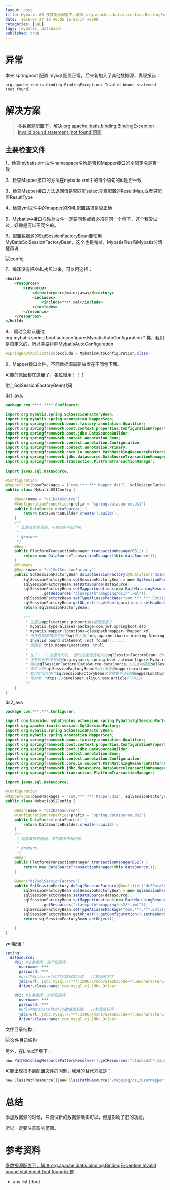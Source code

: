 ```yaml
---
layout: post
title: Mybatis-09-多数据源配置下，解决 org.apache.ibatis.binding.BindingException Invalid bound statement (not found)问题
date:  2016-07-27 10:40:05 16:09:17 +0800
categories: [SQL]
tags: [mybatis, database]
published: true
---
```


# 异常

本来 springboot 配置 mysql 配置正常，后来新加入了其他数据源，发现报错：

```
org.apache.ibatis.binding.BindingException: Invalid bound statement (not found)
```

# 解决方案

> [多数据源配置下，解决 org.apache.ibatis.binding.BindingException Invalid bound statement (not found)问题](https://blog.csdn.net/chaishen10000/article/details/125953413)

## 主要检查文件

1、检查mybatis.xml文件namespace名称是否和Mapper接口的全限定名是否一致

2、检查Mapper接口的方法在mybatis.xml中的每个语句的id是否一致

3、检查Mapper接口方法返回值是否匹配select元素配置的ResultMap,或者只配置ResultType

4、检查yml文件中的mapper的XML配置路径是否正确

5、Mybatis中接口与映射文件一定要同名或者必须在同一个包下，这个我没试过，好像是可以不同名的。

6、配置数据源的SqlSessionFactoryBean要使用MyBatisSqlSessionFactoryBean，这个也是鬼扯，MybatisPlus和Mybatis分清楚再说

![config](https://img-blog.csdnimg.cn/590910c626be475f9390126ab350b96f.png)

7、编译没有把XML拷贝过来，可以用这招：

```xml
<build>      
    <resources>          
        <resource>               
            <directory>src/main/java</directory>               
            <includes>                   
                <include>**/*.xml</include>            
            </includes>
        </resource>
    </resources>
</build>
```

8、 启动会默认通过org.mybatis.spring.boot.autoconfigure.MybatisAutoConfiguration * 类，我们是自定义的，所以需要排除MybatisAutoConfiguration

```java
@SpringBootApplication(exclude = MybatisAutoConfiguration.class)
```

9、Mapper接口文件，不同数据源需要放置在不同包下面。

可能的原因都在这里了，各位慢用！！！ 

附上SqlSessionFactoryBean代码

ds1.java:

```java
package com.****.****.Configurer;
 
import org.mybatis.spring.SqlSessionFactoryBean;
import org.mybatis.spring.annotation.MapperScan;
import org.springframework.beans.factory.annotation.Qualifier;
import org.springframework.boot.context.properties.ConfigurationProperties;
import org.springframework.boot.jdbc.DataSourceBuilder;
import org.springframework.context.annotation.Bean;
import org.springframework.context.annotation.Configuration;
import org.springframework.context.annotation.Primary;
import org.springframework.core.io.support.PathMatchingResourcePatternResolver;
import org.springframework.jdbc.datasource.DataSourceTransactionManager;
import org.springframework.transaction.PlatformTransactionManager;
 
import javax.sql.DataSource;
 
@Configuration
@MapperScan(basePackages = {"com.***.***.Mapper.ds1"}, sqlSessionFactoryRef = "ds1SqlSessionFactory")
public class MybatisDS1Config {
 
    @Bean(name = "ds1DataSource")
    @ConfigurationProperties(prefix = "spring.datasource.ds1")
    public DataSource dataSource() {
        return DataSourceBuilder.create().build();
    }
    /**
     * 配置事务管理器，不然事务不起作用
     *
     * @return
     */
    @Bean
    public PlatformTransactionManager transactionManagerDS1() {
        return new DataSourceTransactionManager(this.dataSource());
    }
    @Primary
    @Bean(name = "ds1SqlSessionFactory")
    public SqlSessionFactoryBean ds1sqlSessionFactory(@Qualifier("ds1DataSource") DataSource dataSource) throws Exception {
        SqlSessionFactoryBean sqlSessionFactoryBean = new SqlSessionFactoryBean();
        sqlSessionFactoryBean.setDataSource(dataSource);
        sqlSessionFactoryBean.setMapperLocations(new PathMatchingResourcePatternResolver()
                .getResources("classpath*:mapping/ds1/*.xml"));
        sqlSessionFactoryBean.setTypeAliasesPackage("com.***.***.Entity");
        sqlSessionFactoryBean.getObject().getConfiguration().setMapUnderscoreToCamelCase(true);
        return sqlSessionFactoryBean;
 
        /**
         * 这里在applications.properties里面配置了
         * mybatis.type-aliases-package=com.jwt.springboot.dao
         * mybatis.mapper-locations=classpath:mapper/*Mapper.xml
         * 但多数据源情况下执行sql总会报：org.apache.ibatis.binding.BindingException:
         * Invalid bound statement (not found)........
         * 原因是 this.mapperLocations 为null
         *
         * 注！！！！这里有大坑， 因为这里是自定义的sqlSessionFactoryBean，所以导致
         * 没有启动时没有通过org.mybatis.spring.boot.autoconfigure.MybatisAutoConfiguration
         * 类的sqlSessionFactory(DataSource dataSource)方法自动装配sqlSessionFactoryBean
         * 自定义的sqlSessionFactoryBean所以也没设置mapperLocations
         * 故自定义实例化sqlSessionFactoryBean这里需要手动设置mapperLocations
         * 可参考：https://developer.aliyun.com/article/754124
         */
    }
}
```

ds2,java

```java
package com.***.***.Configurer;
 
import com.baomidou.mybatisplus.extension.spring.MybatisSqlSessionFactoryBean;
import org.apache.ibatis.session.SqlSessionFactory;
import org.mybatis.spring.SqlSessionFactoryBean;
import org.mybatis.spring.annotation.MapperScan;
import org.springframework.beans.factory.annotation.Qualifier;
import org.springframework.boot.context.properties.ConfigurationProperties;
import org.springframework.boot.jdbc.DataSourceBuilder;
import org.springframework.context.annotation.Bean;
import org.springframework.context.annotation.Configuration;
import org.springframework.core.io.support.PathMatchingResourcePatternResolver;
import org.springframework.jdbc.datasource.DataSourceTransactionManager;
import org.springframework.transaction.PlatformTransactionManager;
 
import javax.sql.DataSource;
 
@Configuration
@MapperScan(basePackages = "com.***.***.Mapper.ds2", sqlSessionFactoryRef = "ds2SqlSessionFactory")
public class MybatisDS2Config {
 
    @Bean(name = "ds2DataSource")
    @ConfigurationProperties(prefix = "spring.datasource.ds2")
    public DataSource dataSource() {
        return DataSourceBuilder.create().build();
    }
    /**
     * 配置事务管理器，不然事务不起作用
     *
     * @return
     */
    @Bean
    public PlatformTransactionManager transactionManagerDS2() {
        return new DataSourceTransactionManager(this.dataSource());
    }
 
    @Bean("ds2SqlSessionFactory")
    public SqlSessionFactory ds2sqlSessionFactory(@Qualifier("ds2DataSource") DataSource dataSource) throws Exception {
        SqlSessionFactoryBean sqlSessionFactoryBean = new SqlSessionFactoryBean();
        sqlSessionFactoryBean.setDataSource(dataSource);
        sqlSessionFactoryBean.setMapperLocations(new PathMatchingResourcePatternResolver()
                .getResources("classpath*:mapping/ds2/*.xml"));
        sqlSessionFactoryBean.setTypeAliasesPackage("com.***.***.Entity");
        sqlSessionFactoryBean.getObject().getConfiguration().setMapUnderscoreToCamelCase(true);
        return sqlSessionFactoryBean.getObject();
 
    }
}
```

yml配置： 

```yml
spring:
  datasource:
    ds1: #主数据库，生产数据库
      username: ***
      password: ***
      #url中database为对应的数据库名称   //数据库名字
      jdbc-url: jdbc:mysql://***:3306/crmdb?useUnicode=true&characterEncoding=utf-8&useSSL=true&serverTimezone=UTC
      driver-class-name: com.mysql.cj.jdbc.Driver
 
    ds2: #从数据库，分析数据库
      username: ***
      password: ***
      #url中database为对应的数据库名称   //数据库名字
      jdbc-url: jdbc:mysql://***:3306/jmsns?useUnicode=true&characterEncoding=utf-8&useSSL=true&serverTimezone=UTC
      driver-class-name: com.mysql.cj.jdbc.Driver
```

文件目录结构： 

![文件目录结构](https://img-blog.csdnimg.cn/46a05102b66d4d07997a979d7cb61d78.png)

另外，在Linux环境下：

```java
new PathMatchingResourcePatternResolver().getResources("classpath*:mapping/ds2/*.xml"));
```

可能出现找不到配置文件的问题，我用的替代方法是：

```java
new ClassPathResource[]{new ClassPathResource("/mapping/ds1/UserMapper.xml")}
```

# 总结

添加数据源的时候，只测试新的数据源确实可以，但是影响了旧的功能。

所以一定要注意影响范围。

# 参考资料

[多数据源配置下，解决 org.apache.ibatis.binding.BindingException Invalid bound statement (not found)问题](https://blog.csdn.net/chaishen10000/article/details/125953413)

* any list
{:toc}
